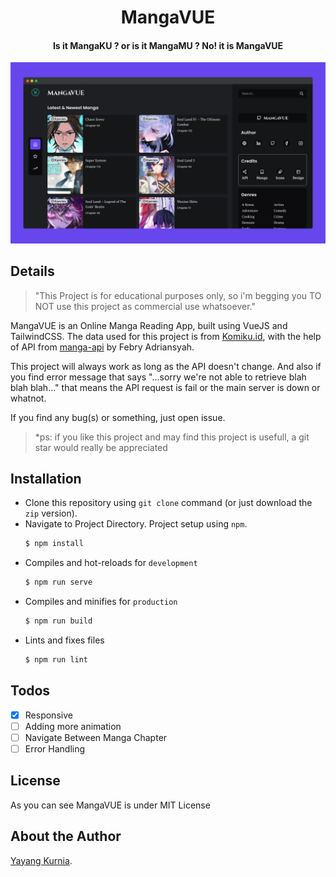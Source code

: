 <h1 align="center">MangaVUE</h1>
<h4 align="center">Is it MangaKU ? or is it MangaMU ? No! it is MangaVUE</h4>

<p align="center">
  <img src="https://github.com/kurnyaannn/mangavue/blob/master/public/mangavue.png?raw=true">
</p>

## Details
> "This Project is for educational purposes only, so i'm begging you TO NOT use this project as commercial use whatsoever." <br>

MangaVUE is an Online Manga Reading App, built using VueJS and TailwindCSS. The data used for this project is from <a href="https://komiku.id">Komiku.id</a>, with the help of API from <a href="https://github.com/febryardiansyah/manga-api">manga-api</a> by Febry Adriansyah.

This project will always work as long as the API doesn't change. And also if you find error message that says "...sorry we're not able to retrieve blah blah blah..." that means the API request is fail or the main server is down or whatnot.

If you find any bug(s) or something, just open issue.

> *ps: if you like this project and may find this project is usefull, a git star would really be appreciated

## Installation
* Clone this repository using `git clone` command (or just download the `zip` version).
* Navigate to Project Directory. Project setup using `npm`.
  ```bash
  $ npm install
  ```
* Compiles and hot-reloads for `development`
  ```bash
  $ npm run serve
  ```
* Compiles and minifies for `production`
  ```bash
  $ npm run build
  ```
* Lints and fixes files
  ```bash
  $ npm run lint
  ```

## Todos
- [x] Responsive
- [ ] Adding more animation
- [ ] Navigate Between Manga Chapter
- [ ] Error Handling

## License
As you can see MangaVUE is under MIT License

## About the Author
<a href="https://kurnyaannn.github.io">Yayang Kurnia</a>.
